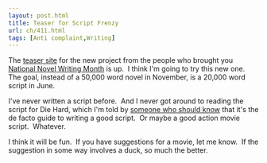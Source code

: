 ```yaml
---
layout: post.html
title: Teaser for Script Frenzy
url: ch/411.html
tags: [Anti complaint,Writing]
---
```

The [teaser site](http://www.scriptfrenzy.org/) for the new project from the people who brought you [National Novel Writing Month](http://www.nanowrimo.org) is up.  I think I'm going to try this new one.  The goal, instead of a 50,000 word novel in November, is a 20,000 word script in June.

I've never written a script before.  And I never got around to reading the script for Die Hard, which I'm told by [someone who should know](http://gmoore.net/) that it's the de facto guide to writing a good script.  Or maybe a good action movie script.  Whatever.

I think it will be fun.  If you have suggestions for a movie, let me know.  If the suggestion in some way involves a duck, so much the better. 
